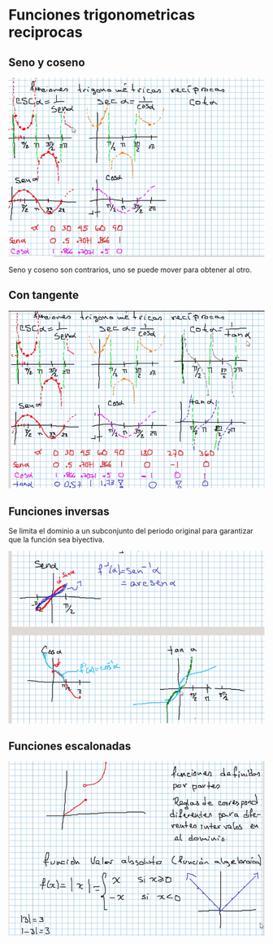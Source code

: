 # Funciones trigonometricas reciprocas

## Seno y coseno

![SenoyCoseno](./img/2021-11-12-10-07.png)

Seno y coseno son contrarios, uno se puede mover para obtener al otro.

## Con tangente

![tangente](./img/2021-11-12-10-14.png)

## Funciones inversas

Se limita el dominio a un subconjunto del periodo original
 para garantizar que la función sea biyectiva.

![finversas](./img/2021-11-12-10-29.png)

## Funciones escalonadas

![fabsolutas](./img/2021-11-12-10-41.png)
